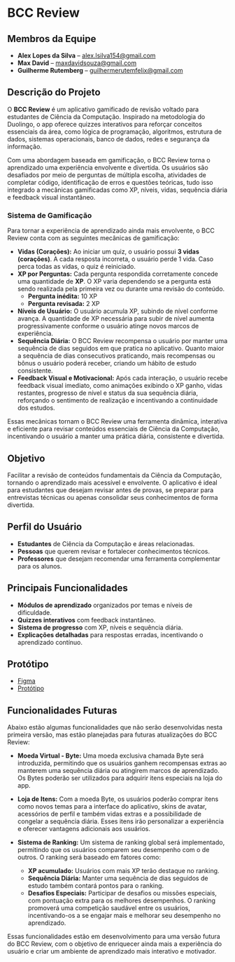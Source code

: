 # BCC Review

## Membros da Equipe
- **Alex Lopes da Silva** – alex.lsilva154@gmail.com  
- **Max David** – maxdavidsouza@gmail.com  
- **Guilherme Rutemberg** – guilhermerutemfelix@gmail.com  

## Descrição do Projeto
O **BCC Review** é um aplicativo gamificado de revisão voltado para estudantes de Ciência da Computação. Inspirado na metodologia do Duolingo, o app oferece quizzes interativos para reforçar conceitos essenciais da área, como lógica de programação, algoritmos, estrutura de dados, sistemas operacionais, banco de dados, redes e segurança da informação.

Com uma abordagem baseada em gamificação, o BCC Review torna o aprendizado uma experiência envolvente e divertida. Os usuários são desafiados por meio de perguntas de múltipla escolha, atividades de completar código, identificação de erros e questões teóricas, tudo isso integrado a mecânicas gamificadas como XP, níveis, vidas, sequência diária e feedback visual instantâneo.

### Sistema de Gamificação
Para tornar a experiência de aprendizado ainda mais envolvente, o BCC Review conta com as seguintes mecânicas de gamificação:

- **Vidas (Corações):** Ao iniciar um quiz, o usuário possui **3 vidas (corações)**. A cada resposta incorreta, o usuário perde 1 vida. Caso perca todas as vidas, o quiz é reiniciado.
- **XP por Perguntas:** Cada pergunta respondida corretamente concede uma quantidade de **XP**. O XP varia dependendo se a pergunta está sendo realizada pela primeira vez ou durante uma revisão do conteúdo.
  - **Pergunta inédita:** 10 XP
  - **Pergunta revisada:** 2 XP
- **Níveis de Usuário:** O usuário acumula XP, subindo de nível conforme avança. A quantidade de XP necessária para subir de nível aumenta progressivamente conforme o usuário atinge novos marcos de experiência.
- **Sequência Diária:** O BCC Review recompensa o usuário por manter uma sequência de dias seguidos em que pratica no aplicativo. Quanto maior a sequência de dias consecutivos praticando, mais recompensas ou bônus o usuário poderá receber, criando um hábito de estudo consistente.
- **Feedback Visual e Motivacional:** Após cada interação, o usuário recebe feedback visual imediato, como animações exibindo o XP ganho, vidas restantes, progresso de nível e status da sua sequência diária, reforçando o sentimento de realização e incentivando a continuidade dos estudos.

Essas mecânicas tornam o BCC Review uma ferramenta dinâmica, interativa e eficiente para revisar conteúdos essenciais de Ciência da Computação, incentivando o usuário a manter uma prática diária, consistente e divertida.

## Objetivo
Facilitar a revisão de conteúdos fundamentais da Ciência da Computação, tornando o aprendizado mais acessível e envolvente. O aplicativo é ideal para estudantes que desejam revisar antes de provas, se preparar para entrevistas técnicas ou apenas consolidar seus conhecimentos de forma divertida.

## Perfil do Usuário
- **Estudantes** de Ciência da Computação e áreas relacionadas.  
- **Pessoas** que querem revisar e fortalecer conhecimentos técnicos.  
- **Professores** que desejam recomendar uma ferramenta complementar para os alunos.  

## Principais Funcionalidades
- **Módulos de aprendizado** organizados por temas e níveis de dificuldade.
- **Quizzes interativos** com feedback instantâneo.
- **Sistema de progresso** com XP, níveis e sequência diária.
- **Explicações detalhadas** para respostas erradas, incentivando o aprendizado contínuo.

## Protótipo

- [Figma](https://www.figma.com/design/uLxVGj8tXJdMrkRz757CHf/Aplicativo-M%C3%B3vel-de-Aprendizado?node-id=0-1&t=DF2C2DhIDVDda6ZK-1)
- [Protótipo](https://www.figma.com/proto/uLxVGj8tXJdMrkRz757CHf/Aplicativo-M%C3%B3vel-de-Aprendizado?node-id=0-1&t=TlEgc9Dn4jZ2Gxnl-1)

## Funcionalidades Futuras
Abaixo estão algumas funcionalidades que não serão desenvolvidas nesta primeira versão, mas estão planejadas para futuras atualizações do BCC Review:

- **Moeda Virtual - Byte:** Uma moeda exclusiva chamada Byte será introduzida, permitindo que os usuários ganhem recompensas extras ao manterem uma sequência diária ou atingirem marcos de aprendizado. Os Bytes poderão ser utilizados para adquirir itens especiais na loja do app.

- **Loja de Itens:** Com a moeda Byte, os usuários poderão comprar itens como novos temas para a interface do aplicativo, skins de avatar, acessórios de perfil e também vidas extras e a possibilidade de congelar a sequência diária. Esses itens irão personalizar a experiência e oferecer vantagens adicionais aos usuários.

- **Sistema de Ranking:** Um sistema de ranking global será implementado, permitindo que os usuários comparem seu desempenho com o de outros. O ranking será baseado em fatores como:

  - **XP acumulado:** Usuários com mais XP terão destaque no ranking.
  - **Sequência Diária:** Manter uma sequência de dias seguidos de estudo também contará pontos para o ranking.
  - **Desafios Especiais:** Participar de desafios ou missões especiais, com pontuação extra para os melhores desempenhos.
O ranking promoverá uma competição saudável entre os usuários, incentivando-os a se engajar mais e melhorar seu desempenho no aprendizado.

Essas funcionalidades estão em desenvolvimento para uma versão futura do BCC Review, com o objetivo de enriquecer ainda mais a experiência do usuário e criar um ambiente de aprendizado mais interativo e motivador.

